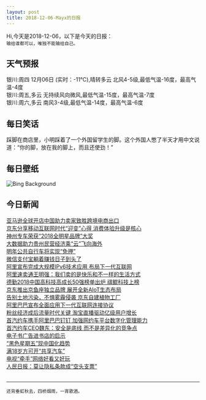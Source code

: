 ```yaml
---
layout: post
title: 2018-12-06-Mayx的日报
---
```


Hi,今天是2018-12-06，以下是今天的日报：<br><small>
输给谁都可以，唯独不能输给自己。</small><!--more-->
## 天气预报
银川:周四 12月06日 (实时：-11℃),晴转多云 北风4-5级,最低气温-16度，最高气温-4度<br>银川:周五,多云 无持续风向微风,最低气温-15度，最高气温-7度<br>银川:周六,多云 南风3-4级,最低气温-14度，最高气温-6度
## 每日笑话
踩脚在商店里，小明踩着了一个外国留学生的脚。这个外国人憋了半天才用中文说道：“你的脚，放在我的脚上，而且还使劲！”
## 每日壁纸
![Bing Background](https://cn.bing.com/az/hprichbg/rb/Huuhkajat_EN-US10665360880_1920x1080.jpg "An eagle-owl in Helsinki for Finland's Independence Day (© Markus Varesvuo/Minden Pictures)")
## 今日新闻

[亚马逊全球开店中国助力卖家致胜跨境电商出口](http://it.people.com.cn/n1/2018/1206/c1009-30447736.html)   
[京东分享移动互联网时代“迎变”心得 消费体验升级是核心](http://it.people.com.cn/n1/2018/1206/c1009-30447777.html)   
[神州专车荣获“2018全明星品牌”大奖](http://it.people.com.cn/n1/2018/1206/c1009-30447778.html)   
[大数据助力贵州民营经济乘“云”飞向海外](http://it.people.com.cn/n1/2018/1206/c1009-30447779.html)   
[明年公共自行车将实现“免押”](http://it.people.com.cn/n1/2018/1206/c1009-30447748.html)   
[微信支付宝躺着赚钱日子到头了](http://it.people.com.cn/n1/2018/1206/c1009-30447751.html)   
[阿里宣布完成大规模IPv6技术应用 布局下一代互联网](http://it.people.com.cn/n1/2018/1206/c1009-30447754.html)   
[阿里速卖通王明强：我们卖的是快乐和不一样的生活方式](http://it.people.com.cn/n1/2018/1206/c1009-30447753.html)   
[德勤2018中国高科技高成长50强榜单出炉 祺鲲科技上榜](http://it.people.com.cn/n1/2018/1206/c1009-30447776.html)   
[京东推出京鱼座独立品牌 展开全新AIoT生态布局](http://it.people.com.cn/n1/2018/1206/c1009-30447661.html)   
[告别土地污染，不惧雾霾侵袭 京东自建植物工厂](http://it.people.com.cn/n1/2018/1206/c1009-30447672.html)   
[阿里巴巴宣布全面应用下一代互联网连接协议](http://it.people.com.cn/n1/2018/1206/c1009-30447412.html)   
[粉丝经济成后流量时代关键 淘宝直播驱动亿级用户增长](http://it.people.com.cn/n1/2018/1206/c1009-30447472.html)   
[首汽约车携手阿里巴巴钉钉 加强网约车平台数字化管理能力](http://it.people.com.cn/n1/2018/1206/c1009-30447485.html)   
[首汽约车CEO魏东：安全是底线 而不是差异化的竞争点](http://it.people.com.cn/n1/2018/1206/c1009-30447491.html)   
[电子书广告进书店的启示](http://it.people.com.cn/n1/2018/1206/c1009-30446347.html)   
[“黑色星期五”现中国化趋势](http://it.people.com.cn/n1/2018/1206/c1009-30446370.html)   
[满18岁方可开“共享汽车”](http://it.people.com.cn/n1/2018/1206/c1009-30446382.html)   
[电视“牵手”网络好看又好玩](http://it.people.com.cn/n1/2018/1206/c1009-30446118.html)   
[人民日报：莫让隐私条款成“空头支票”](http://it.people.com.cn/n1/2018/1206/c1009-30446117.html)   
<br />

***

<small>还背垂虹秋去，四桥烟雨，一宵歌酒。</small>
